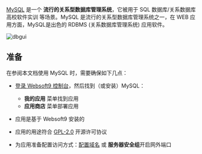 [MySQL](https://www.mysql.com/) 是一个 **流行的关系型数据库管理系统**，它被用于 SQL 数据库/关系数据库 高校软件实训  等场景。MySQL 是流行的关系型数据库管理系统之一，在 WEB 应用方面，MySQL是出色的 RDBMS (关系数据库管理系统) 应用软件。


![dbgui](https://libs.websoft9.com/Websoft9/DocsPicture/zh/mysql/mysql-dbgui-websoft9.png)


## 准备

在参阅本文档使用 MySQL 时，需要确保如下几点：

- [登录 Websoft9 控制台](./login-console)，然后找到（或安装）MySQL：
  - **我的应用** 菜单找到应用 
  - **应用商店** 菜单部署应用

- 应用是基于 Websoft9 安装的


- 应用的用途符合 [GPL-2.0](https://opensource.org/licenses/GPL-2.0) 开源许可协议


- 为应用准备配置访问方式：[配置域名](./domain-set) 或 **服务器安全组**开启网外端口